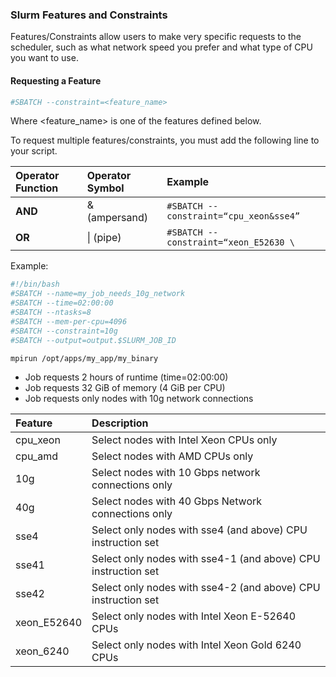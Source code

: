 ### Slurm Features and Constraints

Features/Constraints allow users to make very specific requests to the scheduler, such as what network speed you prefer and what type of CPU you want to use.

#### Requesting a Feature

```sh
#SBATCH --constraint=<feature_name>
```

Where <feature_name> is one of the features defined below.

To request multiple features/constraints, you must add the following line to your script.


|**Operator Function**|**Operator Symbol**|**Example**|
|:---|:---|:---|
|**AND**|& (ampersand)|`#SBATCH --constraint=“cpu_xeon&sse4”`|
|**OR**|\| (pipe)|`#SBATCH --constraint=“xeon_E52630 \`| xeon_E52650 \|xeon_E52670”|

Example:

```sh
#!/bin/bash
#SBATCH --name=my_job_needs_10g_network
#SBATCH --time=02:00:00
#SBATCH --ntasks=8
#SBATCH --mem-per-cpu=4096
#SBATCH --constraint=10g
#SBATCH --output=output.$SLURM_JOB_ID

mpirun /opt/apps/my_app/my_binary
```

  - Job requests 2 hours of runtime (time=02:00:00)
  - Job requests 32 GiB of memory (4 GiB per CPU)
  - Job requests only nodes with 10g network connections

|**Feature**|**Description**|
|:---|:---|
|cpu_xeon|Select nodes with Intel Xeon CPUs only|
|cpu_amd|Select nodes with AMD CPUs only|
|10g|Select nodes with 10 Gbps network connections only|
|40g|Select nodes with 40 Gbps Network connections only|
|sse4|Select only nodes with sse4 (and above) CPU instruction set|
|sse41|Select only nodes with sse4-1 (and above) CPU instruction set|
|sse42|Select only nodes with sse4-2 (and above) CPU instruction set|
|xeon_E52640|Select only nodes with Intel Xeon E-52640 CPUs|
|xeon_6240|Select only nodes with Intel Xeon Gold 6240 CPUs|
